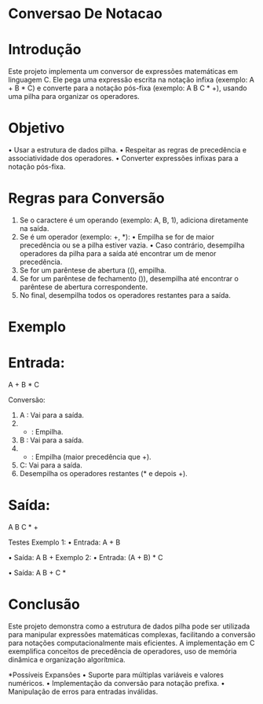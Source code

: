 # Conversao De Notacao

# Introdução
Este projeto implementa um conversor de expressões matemáticas em linguagem C. Ele pega uma expressão escrita na notação infixa (exemplo: A + B * C) e converte para a notação pós-fixa (exemplo: A B C * +), usando uma pilha para organizar os operadores.

# Objetivo
• Usar a estrutura de dados pilha.
• Respeitar as regras de precedência e associatividade dos operadores.
• Converter expressões infixas para a notação pós-fixa.

# Regras para Conversão
1. Se o caractere é um operando (exemplo: A, B, 1), adiciona diretamente na saída.
2. Se é um operador (exemplo: +, *):
• Empilha se for de maior precedência ou se a pilha estiver vazia.
• Caso contrário, desempilha operadores da pilha para a saída até encontrar um de menor precedência.
3. Se for um parêntese de abertura ((), empilha.
4. Se for um parêntese de fechamento ()), desempilha até encontrar o parêntese de abertura correspondente.
5. No final, desempilha todos os operadores restantes para a saída.

# Exemplo

# Entrada:
 A + B * C

Conversão:
1. A : Vai para a saída.
2. + : Empilha.
3. B : Vai para a saída.
4. * : Empilha (maior precedência que +).
5. C: Vai para a saída.
6. Desempilha os operadores restantes (* e depois +).

# Saída:
 A B C * +

Testes
Exemplo 1:
• Entrada: A + B

• Saída: A B +
Exemplo 2:
• Entrada: (A + B) * C

• Saída: A B + C *

# Conclusão
Este projeto demonstra como a estrutura de dados pilha pode ser utilizada para manipular expressões matemáticas complexas, facilitando a conversão para notações computacionalmente mais eficientes. A implementação em C exemplifica conceitos de precedência de operadores, uso de memória dinâmica e organização algorítmica.

*Possíveis Expansões
• Suporte para múltiplas variáveis e valores numéricos.
• Implementação da conversão para notação prefixa.
• Manipulação de erros para entradas inválidas.
